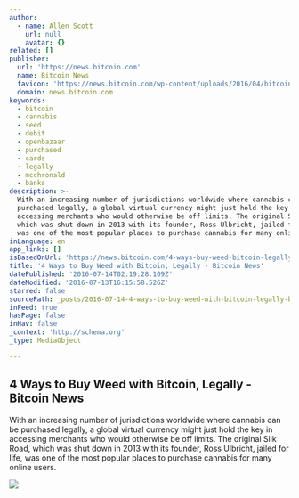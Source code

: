 ```yaml
---
author:
  - name: Allen Scott
    url: null
    avatar: {}
related: []
publisher:
  url: 'https://news.bitcoin.com'
  name: Bitcoin News
  favicon: 'https://news.bitcoin.com/wp-content/uploads/2016/04/bitcoin_fav.png'
  domain: news.bitcoin.com
keywords:
  - bitcoin
  - cannabis
  - seed
  - debit
  - openbazaar
  - purchased
  - cards
  - legally
  - mcchronald
  - banks
description: >-
  With an increasing number of jurisdictions worldwide where cannabis can be
  purchased legally, a global virtual currency might just hold the key in
  accessing merchants who would otherwise be off limits. The original Silk Road,
  which was shut down in 2013 with its founder, Ross Ulbricht, jailed for life,
  was one of the most popular places to purchase cannabis for many online users.
inLanguage: en
app_links: []
isBasedOnUrl: 'https://news.bitcoin.com/4-ways-buy-weed-bitcoin-legally/'
title: '4 Ways to Buy Weed with Bitcoin, Legally - Bitcoin News'
datePublished: '2016-07-14T02:19:28.109Z'
dateModified: '2016-07-13T16:15:58.526Z'
starred: false
sourcePath: _posts/2016-07-14-4-ways-to-buy-weed-with-bitcoin-legally-bitcoin-news.md
inFeed: true
hasPage: false
inNav: false
_context: 'http://schema.org'
_type: MediaObject

---
```

<article style=""><h1>4 Ways to Buy Weed with Bitcoin, Legally - Bitcoin News</h1><p>With an increasing number of jurisdictions worldwide where cannabis can be purchased legally, a global virtual currency might just hold the key in accessing merchants who would otherwise be off limits. The original Silk Road, which was shut down in 2013 with its founder, Ross Ulbricht, jailed for life, was one of the most popular places to purchase cannabis for many online users.</p><img src="https://news.bitcoin.com/wp-content/uploads/2016/07/weed.jpg" /></article>